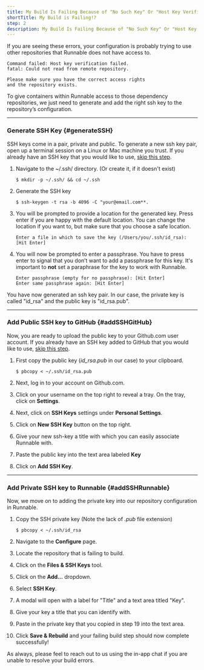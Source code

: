 ```yaml
---
title: My Build Is Failing Because of "No Such Key" Or "Host Key Verification Failed". What Do I Do?
shortTitle: My Build is Failing!?
step: 2
description: My Build Is Failing Because of "No Such Key" Or "Host Key Verification Failed". What Do I Do?
---
```


If you are seeing these errors, your configuration is probably trying to use other repositories that Runnable does not have access to.

```
Command failed: Host key verification failed.
fatal: Could not read from remote repository.

Please make sure you have the correct access rights
and the repository exists.
```

To give containers within Runnable access to those dependency repositories, we just need to generate and add the right ssh key to the repository’s configuration.

---

### Generate SSH Key {#generateSSH}

SSH keys come in a pair, private and public. To generate a new ssh key pair, open up a terminal session on a Linux or Mac machine you trust. If you already have an SSH key that you would like to use, [skip this step](#addSSHGitHub).

1. Navigate to the ~/.ssh/ directory. (Or create it, if it doesn't exist)

    ```
    $ mkdir -p ~/.ssh/ && cd ~/.ssh
    ```

2. Generate the SSH key

    ```
    $ ssh-keygen -t rsa -b 4096 -C "your@email.com**.
    ```

3. You will be prompted to provide a location for the generated key. Press enter if you are happy with the default location. You can change the location if you want to, but make sure that you choose a safe location.

    ```
    Enter a file in which to save the key (/Users/you/.ssh/id_rsa): [Hit Enter]
    ```

4. You will now be prompted to enter a passphrase. You have to press enter to signal that you don’t want to add a passphrase for this key. It's important to **not** set a paraphrase for the key to work with Runnable.

    ```
    Enter passphrase (empty for no passphrase): [Hit Enter]
    Enter same passphrase again: [Hit Enter]
    ```

You have now generated an ssh key pair. In our case, the private key is called  "id_rsa" and the public key is "id_rsa.pub".

---

### Add Public SSH key to GitHub {#addSSHGitHub}

Now, you are ready to upload the public key to your Github.com user account. If you already have an SSH key added to GitHub that you would like to use, [skip this step](#addSSHRunnable).

1. First copy the public key (*id_rsa.pub* in our case) to your clipboard.

    ```
    $ pbcopy < ~/.ssh/id_rsa.pub
    ```

2. Next, log in to your account on Github.com.

3. Click on your username on the top right to reveal a tray. On the tray, click on **Settings**.  

4. Next, click on **SSH Keys** settings under **Personal Settings**.

5. Click on **New SSH Key** button on the top right.

6. Give your new ssh-key a title with which you can easily associate Runnable with.

7. Paste the public key into the text area labeled **Key**

8. Click on **Add SSH Key**.

---

### Add Private SSH key to Runnable {#addSSHRunnable}

Now, we move on to adding the private key into our repository configuration in Runnable.

1. Copy the SSH private key (Note the lack of *.pub* file extension)

    ```
    $ pbcopy < ~/.ssh/id_rsa
    ```

2. Navigate to the **Configure** page.
3. Locate the repository that is failing to build.
4. Click on the **Files & SSH Keys** tool.
5. Click on the **Add…** dropdown.
6. Select **SSH Key**.
7. A modal will open with a label for "Title" and a text area titled "Key".
8. Give your key a title that you can identify with.
9. Paste in the private key that you copied in step 19 into the text area.
10. Click **Save & Rebuild** and your failing build step should now complete successfully!

As always, please feel to reach out to us using the in-app chat if you are unable to resolve your build errors.
